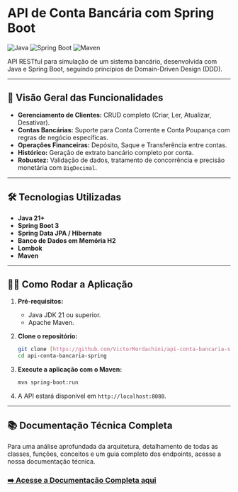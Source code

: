 # API de Conta Bancária com Spring Boot

![Java](https://img.shields.io/badge/Java-21+-orange.svg) ![Spring Boot](https://img.shields.io/badge/Spring_Boot-3.x-green.svg) ![Maven](https://img.shields.io/badge/Maven-blue.svg)

API RESTful para simulação de um sistema bancário, desenvolvida com Java e Spring Boot, seguindo princípios de Domain-Driven Design (DDD).

---

## 🚀 Visão Geral das Funcionalidades

* **Gerenciamento de Clientes:** CRUD completo (Criar, Ler, Atualizar, Desativar).
* **Contas Bancárias:** Suporte para Conta Corrente e Conta Poupança com regras de negócio específicas.
* **Operações Financeiras:** Depósito, Saque e Transferência entre contas.
* **Histórico:** Geração de extrato bancário completo por conta.
* **Robustez:** Validação de dados, tratamento de concorrência e precisão monetária com `BigDecimal`.

---

## 🛠️ Tecnologias Utilizadas

* **Java 21+**
* **Spring Boot 3**
* **Spring Data JPA / Hibernate**
* **Banco de Dados em Memória H2**
* **Lombok**
* **Maven**

---

## 🏃‍♀️ Como Rodar a Aplicação

1.  **Pré-requisitos:**
    * Java JDK 21 ou superior.
    * Apache Maven.

2.  **Clone o repositório:**
    ```bash
    git clone [https://github.com/VictorMordachini/api-conta-bancaria-spring.git](https://github.com/VictorMordachini/api-conta-bancaria-spring.git)
    cd api-conta-bancaria-spring
    ```

3.  **Execute a aplicação com o Maven:**
    ```bash
    mvn spring-boot:run
    ```

4.  A API estará disponível em `http://localhost:8080`.

---

## 📚 Documentação Técnica Completa

Para uma análise aprofundada da arquitetura, detalhamento de todas as classes, funções, conceitos e um guia completo dos endpoints, acesse a nossa documentação técnica.

### **[➡️ Acesse a Documentação Completa aqui](./docs/DOCUMENTACAO_TECNICA.md)**
